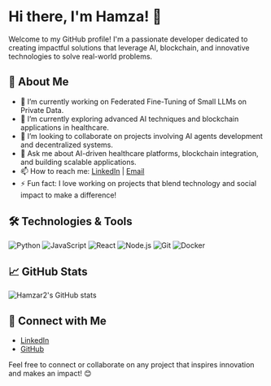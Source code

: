 # Hi there, I'm Hamza! 👋

Welcome to my GitHub profile! I'm a passionate developer dedicated to creating impactful solutions that leverage AI, blockchain, and innovative technologies to solve real-world problems.

## 🚀 About Me
- 🔭 I’m currently working on Federated Fine-Tuning of Small LLMs on Private Data.
- 🌱 I’m currently exploring advanced AI techniques and blockchain applications in healthcare.
- 👯 I’m looking to collaborate on projects involving AI agents development and decentralized systems.
- 💬 Ask me about AI-driven healthcare platforms, blockchain integration, and building scalable applications.
- 📫 How to reach me: [LinkedIn](https://www.linkedin.com/in/hamza-idrissi-944b57211) | [Email](mailto:hamza.idrissi.official@gmail.com)
- ⚡ Fun fact: I love working on projects that blend technology and social impact to make a difference!

## 🛠️ Technologies & Tools
![Python](https://img.shields.io/badge/-Python-FFD43B?logo=python&logoColor=blue)
![JavaScript](https://img.shields.io/badge/-JavaScript-F7DF1E?logo=javascript&logoColor=black)
![React](https://img.shields.io/badge/-React-61DAFB?logo=react&logoColor=black)
![Node.js](https://img.shields.io/badge/-Node.js-339933?logo=node.js&logoColor=white)
![Git](https://img.shields.io/badge/-Git-F05032?logo=git&logoColor=white)
![Docker](https://img.shields.io/badge/-Docker-2496ED?logo=docker&logoColor=white)
<!-- Add more skills and tools based on your repositories -->

## 📈 GitHub Stats
![Hamzar2's GitHub stats](https://github-readme-stats.vercel.app/api?username=Hamzar2&show_icons=true&theme=radical)

## 🔗 Connect with Me
- [LinkedIn](https://www.linkedin.com/in/hamza-idrissi-944b57211)
- [GitHub](https://github.com/Hamzar2)

Feel free to connect or collaborate on any project that inspires innovation and makes an impact! 😊
